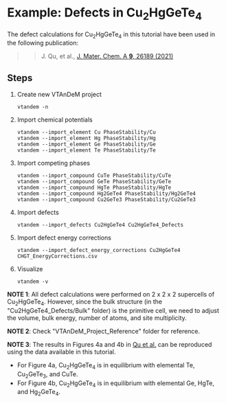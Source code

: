 # Example: Defects in Cu<sub>2</sub>HgGeTe<sub>4</sub>

The defect calculations for Cu<sub>2</sub>HgGeTe<sub>4</sub> in this tutorial have been used in the following publication:

>> J. Qu, et al.,
   [J. Mater. Chem. A **9**, 26189 (2021)](https://doi.org/10.1039/D1TA07410E)


## Steps

1. Create new VTAnDeM project
	```
	vtandem -n
	```

2. Import chemical potentials
	```
	vtandem --import_element Cu PhaseStability/Cu
	vtandem --import_element Hg PhaseStability/Hg
	vtandem --import_element Ge PhaseStability/Ge
	vtandem --import_element Te PhaseStability/Te
	```

3. Import competing phases
	```
	vtandem --import_compound CuTe PhaseStability/CuTe
	vtandem --import_compound GeTe PhaseStability/GeTe
	vtandem --import_compound HgTe PhaseStability/HgTe
	vtandem --import_compound Hg2GeTe4 PhaseStability/Hg2GeTe4
	vtandem --import_compound Cu2GeTe3 PhaseStability/Cu2GeTe3
	```

4. Import defects
	```
	vtandem --import_defects Cu2HgGeTe4 Cu2HgGeTe4_Defects
	```

5. Import defect energy corrections
	```
	vtandem --import_defect_energy_corrections Cu2HgGeTe4 CHGT_EnergyCorrections.csv
	```

6. Visualize
	```
	vtandem -v
	```


**NOTE 1**: All defect calculations were performed on 2 x 2 x 2 supercells of Cu<sub>2</sub>HgGeTe<sub>4</sub>. However, since the bulk structure (in the "Cu2HgGeTe4_Defects/Bulk" folder) is the primitive cell, we need to adjust the volume, bulk energy, number of atoms, and site multiplicity.

**NOTE 2**: Check "VTAnDeM_Project_Reference" folder for reference.

**NOTE 3**: The results in Figures 4a and 4b in [Qu et al.](https://doi.org/10.1039/D1TA07410E) can be reproduced using the data available in this tutorial.
- For Figure 4a, Cu<sub>2</sub>HgGeTe<sub>4</sub> is in equilibrium with elemental Te, Cu<sub>2</sub>GeTe<sub>3</sub>, and CuTe.
- For Figure 4b, Cu<sub>2</sub>HgGeTe<sub>4</sub> is in equilibrium with elemental Ge, HgTe, and Hg<sub>2</sub>GeTe<sub>4</sub>.
